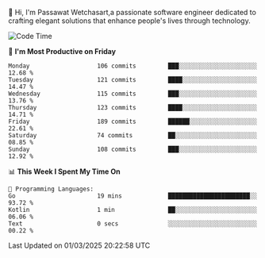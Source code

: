 
👋 Hi, I'm Passawat Wetchasart,a passionate software engineer dedicated to crafting elegant solutions that enhance people's lives through technology.


<!--START_SECTION:waka-->
![Code Time](http://img.shields.io/badge/Code%20Time-1%2C938%20hrs%2010%20mins-blue)

📅 **I'm Most Productive on Friday** 

```text
Monday                   106 commits         ███░░░░░░░░░░░░░░░░░░░░░░   12.68 % 
Tuesday                  121 commits         ████░░░░░░░░░░░░░░░░░░░░░   14.47 % 
Wednesday                115 commits         ███░░░░░░░░░░░░░░░░░░░░░░   13.76 % 
Thursday                 123 commits         ████░░░░░░░░░░░░░░░░░░░░░   14.71 % 
Friday                   189 commits         ██████░░░░░░░░░░░░░░░░░░░   22.61 % 
Saturday                 74 commits          ██░░░░░░░░░░░░░░░░░░░░░░░   08.85 % 
Sunday                   108 commits         ███░░░░░░░░░░░░░░░░░░░░░░   12.92 % 
```


📊 **This Week I Spent My Time On** 

```text
💬 Programming Languages: 
Go                       19 mins             ███████████████████████░░   93.72 % 
Kotlin                   1 min               ██░░░░░░░░░░░░░░░░░░░░░░░   06.06 % 
Text                     0 secs              ░░░░░░░░░░░░░░░░░░░░░░░░░   00.22 % 
```


 Last Updated on 01/03/2025 20:22:58 UTC
<!--END_SECTION:waka-->

<!--
**markpassawat/markpassawat** is a ✨ _special_ ✨ repository because its `README.md` (this file) appears on your GitHub profile.

Here are some ideas to get you started:

- 🔭 I’m currently working on ...
- 🌱 I’m currently learning ...
- 👯 I’m looking to collaborate on ...
- 🤔 I’m looking for help with ...
- 💬 Ask me about ...
- 📫 How to reach me: ...
- 😄 Pronouns: He/Him
- ⚡ Fun fact: ...
-->
